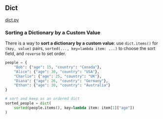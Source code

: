 ## Dict

[dict.py](dict.py)

### Sorting a Dictionary by a Custom Value

There is a way to **sort a dictionary by a custom value**: use `dict.items()` for `(key, value)` pairs,
`sorted(..., key=lambda item: ...)` to choose the sort field, and `reverse` to set order.

```python
people = {
    "Bob": {"age": 15, "country": "Canada"},
    "Alice": {"age": 30, "country": "USA"},
    "Charlie": {"age": 25, "country": "UK"},
    "Diana": {"age": 26, "country": "Germany"},
    "Ethan": {"age": 30, "country": "Australia"}
}

# sort and keep as an ordered dict
sorted_people = dict(
    sorted(people.items(), key=lambda item: item[1]["age"])
)
```
